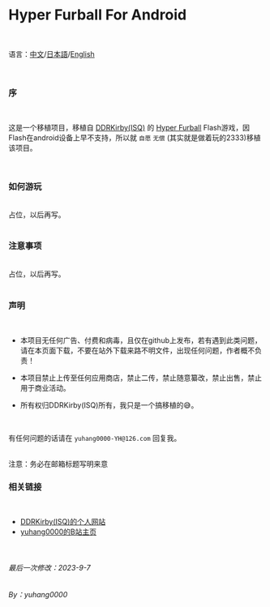 Hyper Furball For Android
============================
<br>

语言：[中文](Readme.md)/[日本語](Readme_JP.md)/[English](Readme_EN.md)

<br>

### 序

<br>

  这是一个移植项目，移植自 [DDRKirby(ISQ)](https://www.ddrkirby.com/) 的 [Hyper Furball](https://ddrkirby.com/games/hyper-furball/hyper-furball.html)  Flash游戏，因Flash在android设备上早不支持，所以就 `自愿` `无偿` (其实就是做着玩的2333)移植该项目。

<br>

### 如何游玩

<br>
占位，以后再写。
<br>
<br>

### 注意事项

<br>
占位，以后再写。
<br>
<br>

### 声明

<br>

* 本项目无任何广告、付费和病毒，且仅在github上发布，若有遇到此类问题，请在本页面下载，不要在站外下载来路不明文件，出现任何问题，作者概不负责！

* 本项目禁止上传至任何应用商店，禁止二传，禁止随意纂改，禁止出售，禁止用于商业活动。

* 所有权归DDRKirby(ISQ)所有，我只是一个搞移植的😅。

<br>

有任何问题的话请在 `yuhang0000-YH@126.com` 回复我。

<br>
注意：务必在邮箱标题写明来意
<br>

### 相关链接

<br>

*  [DDRKirby(ISQ)的个人网站](https://www.ddrkirby.com/)
*  [yuhang0000的B站主页](https://space.bilibili.com/291050629/)

<br>

###### 最后一次修改：2023-9-7

###### By：yuhang0000
